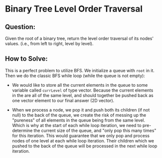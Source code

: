# Binary Tree Level Order Traversal


## Question:

Given the root of a binary tree, return the level order traversal of
its nodes' values. (i.e., from left to right, level by level).

## How to Solve:

This is a perfect problem to utilize BFS. We initialize a queue with
`root` in it. Then we do the classic BFS while loop (while the queue
is not empty):

- We would like to store all the current elements in the queue to some
  variable called `currLevel` of type vector. Because the current
  elements in the are all of the same level, and should together be
  pushed back as one vector element to our final answer (2D vector).

- When we process a node, we pop it and push both its children (if not
  null) to the back of the queue, we create the risk of messing up the
  "pureness" of all elements in the queue being from the same
  level. Which is why at the start of each while loop iteration, we
  need to pre-determine the current size of the queue, and "only pop
  this many times" for this iteration. This would guarantee that we
  only pop and process nodes of one level at each while loop
  iteration. Their children which we pushed to the back of the queue
  will be processed in the next while loop iteration.

